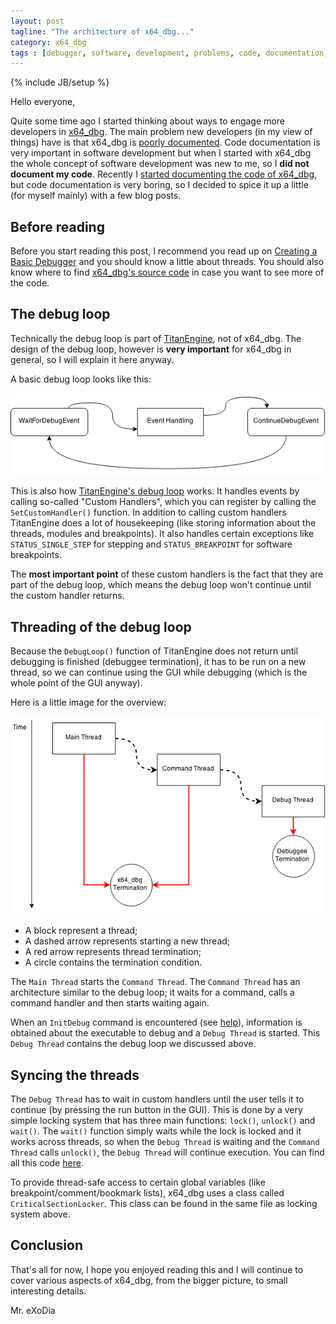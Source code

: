 ```yaml
---
layout: post
tagline: "The architecture of x64_dbg..."
category: x64_dbg
tags : [debugger, software, development, problems, code, documentation, architecture, windows, threads]
---
```

{% include JB/setup %}

Hello everyone,

Quite some time ago I started thinking about ways to engage more developers in [x64_dbg](http://x64dbg.com). The main problem new developers (in my view of things) have is that x64_dbg is [poorly documented](https://www.openhub.net/p/x64_dbg/factoids#FactoidCommentsVeryLow). Code documentation is very important in software development but when I started with x64_dbg the whole concept of software development was new to me, so I **did not document my code**. Recently I [started documenting the code of x64_dbg](https://bitbucket.org/mrexodia/x64_dbg/branch/doxygen), but code documentation is very boring, so I decided to spice it up a little (for myself mainly) with a few blog posts.

## Before reading

Before you start reading this post, I recommend you read up on [Creating a Basic Debugger](http://bit.ly/1wDh4xs) and you should know a little about threads. You should also know where to find [x64_dbg's source code](http://source.x64dbg.com) in case you want to see more of  the code.

## The debug loop

Technically the debug loop is part of [TitanEngine](https://bitbucket.org/mrexodia/titanengine-update), not of x64_dbg. The design of the debug loop, however is **very important** for x64_dbg in general, so I will explain it here anyway.

A basic debug loop looks like this:

![debug loop](/images/x64_dbg_debug_loop.png)

This is also how [TitanEngine's debug loop](https://bitbucket.org/mrexodia/titanengine-update/src/master/TitanEngine/TitanEngine.Debugger.DebugLoop.cpp) works. It handles events by calling so-called "Custom Handlers", which you can register by calling the `SetCustomHandler()` function. In addition to calling custom handlers TitanEngine does a lot of housekeeping (like storing information about the threads, modules and breakpoints). It also handles certain exceptions like `STATUS_SINGLE_STEP` for stepping and `STATUS_BREAKPOINT` for software breakpoints.

The **most important point** of these custom handlers is the fact that they are part of the debug loop, which means the debug loop won't continue until the custom handler returns.

## Threading of the debug loop

Because the `DebugLoop()` function of TitanEngine does not return until debugging is finished (debuggee termination), it has to be run on a new thread, so we can continue using the GUI while debugging (which is the whole point of the GUI anyway).

Here is a little image for the overview:

![basic threading](/images/x64_dbg_basic_threads.png)

- A block represent a thread;
- A dashed arrow represents starting a new thread;
- A red arrow represents thread termination;
- A circle contains the termination condition. 

The `Main Thread` starts the `Command Thread`. The `Command Thread` has an architecture similar to the debug loop; it waits for a command, calls a command handler and then starts waiting again.

When an `InitDebug` command is encountered (see [help](http://help.x64dbg.com)), information is obtained about the executable to debug and a `Debug Thread` is started. This `Debug Thread` contains the debug loop we discussed above.

## Syncing the threads

The `Debug Thread` has to wait in custom handlers until the user tells it to continue (by pressing the run button in the GUI). This is done by a very simple locking system that has three main functions: `lock()`, `unlock()` and `wait()`. The `wait()` function simply waits while the lock is locked and it works across threads, so when the `Debug Thread` is waiting and the `Command Thread` calls `unlock()`, the `Debug Thread` will continue execution. You can find all this code [here](https://bitbucket.org/mrexodia/x64_dbg/src/master/x64_dbg_dbg/threading.cpp).

To provide thread-safe access to certain global variables (like breakpoint/comment/bookmark lists), x64_dbg uses a class called `CriticalSectionLocker`. This class can be found in the same file as locking system above.

## Conclusion

That's all for now, I hope you enjoyed reading this and I will continue to cover various aspects of x64_dbg, from the bigger picture, to small interesting details.

Mr. eXoDia